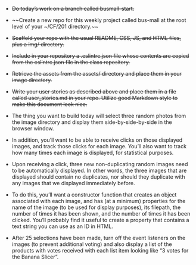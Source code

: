 * ~~Do today’s work on a branch called busmall-start.~~

* ~~Create a new repo for this weekly project called bus-mall at the root level of your ~/CF/201 directory.~~
* ~~Scaffold your repo with the usual README, CSS, JS, and HTML files, plus a img/ directory.~~
* ~~Include in your repository a .eslintrc.json file whose contents are copied from the eslintrc.json file in the class repository.~~
* ~~Retrieve the assets from the assets/ directory and place them in your image directory.~~
* ~~Write your user stories as described above and place them in a file called user_stories.md in your repo. Utilize good Markdown style to make this document look nice.~~
* The thing you want to build today will select three random photos from the image directory and display them side-by-side-by-side in the browser window.
* In addition, you’ll want to be able to receive clicks on those displayed images, and track those clicks for each image. You’ll also want to track how many times each image is displayed, for statistical purposes.
* Upon receiving a click, three new non-duplicating random images need to be automatically displayed. In other words, the three images that are displayed should contain no duplicates, nor should they duplicate with any images that we displayed immediately before.
* To do this, you’ll want a constructor function that creates an object associated with each image, and has (at a minimum) properties for the name of the image (to be used for display purposes), its filepath, the number of times it has been shown, and the number of times it has been clicked. You’ll probably find it useful to create a property that contains a text string you can use as an ID in HTML.
* After 25 selections have been made, turn off the event listeners on the images (to prevent additional voting) and also display a list of the products with votes received with each list item looking like “3 votes for the Banana Slicer”.

